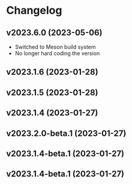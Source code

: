 # Changelog

<!--next-version-placeholder-->

## v2023.6.0 (2023-05-06)

* Switched to Meson build system
* No longer hard coding the version

## v2023.1.6 (2023-01-28)


## v2023.1.5 (2023-01-28)


## v2023.1.4 (2023-01-27)


## v2023.2.0-beta.1 (2023-01-27)


## v2023.1.4-beta.1 (2023-01-27)


## v2023.1.4-beta.1 (2023-01-27)
